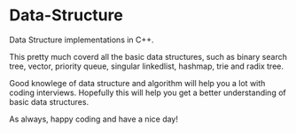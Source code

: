 Data-Structure 
==============

Data Structure implementations in C++.

This pretty much coverd all the basic data structures, such as binary search tree, vector, priority queue, singular linkedlist, hashmap, trie and radix tree.

Good knowlege of data structure and algorithm will help you a lot with coding interviews. Hopefully this will help you get a better understanding of basic data structures.

As always, happy coding and have a nice day!
